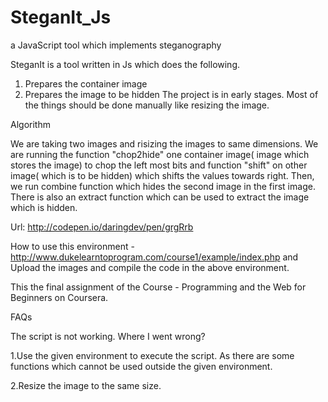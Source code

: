 # SteganIt_Js
a JavaScript tool which implements steganography

SteganIt is a tool written in Js which does the following. 
   1. Prepares the container image
   2. Prepares the image to be hidden
  The project is in early stages. Most of the things should be done manually like resizing the image. 
  
  Algorithm 
  
We are taking two images and risizing the images to same dimensions. We are running the function "chop2hide" one container image( image which stores the image) to chop the left most bits and function "shift" on other image( which is to be hidden) which shifts the values towards right. Then, we run combine function which hides the second image in the first image. There is also an extract function which can be used to extract the image which is hidden.
  
  Url: http://codepen.io/daringdev/pen/grgRrb
  
  How to use this environment -http://www.dukelearntoprogram.com/course1/example/index.php
  and Upload the images and compile the code in the above environment. 

This the final assignment of the Course - Programming and the Web for Beginners on Coursera. 

   FAQs 

The script is not working. Where I went wrong? 

1.Use the given environment to execute the script. As there are some functions which cannot be used outside the given environment.

2.Resize the image to the same size.


